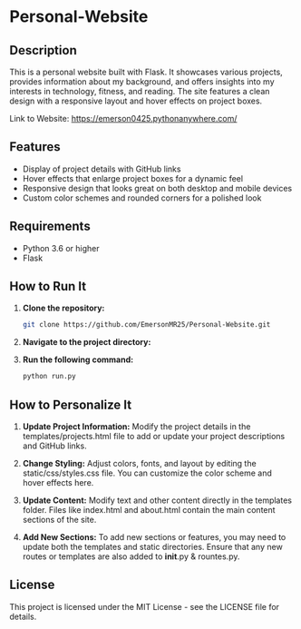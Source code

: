 # Personal-Website

## Description

This is a personal website built with Flask. It showcases various projects, provides information about my background, and offers insights into my interests in technology, fitness, and reading. The site features a clean design with a responsive layout and hover effects on project boxes.

Link to Website: https://emerson0425.pythonanywhere.com/

## Features

- Display of project details with GitHub links
- Hover effects that enlarge project boxes for a dynamic feel
- Responsive design that looks great on both desktop and mobile devices
- Custom color schemes and rounded corners for a polished look

## Requirements

- Python 3.6 or higher
- Flask

## How to Run It

1. **Clone the repository:**

   ```bash
   git clone https://github.com/EmersonMR25/Personal-Website.git
   ```

2. **Navigate to the project directory:**

3. **Run the following command:**
   ```bash
   python run.py
   ```

## How to Personalize It

1. **Update Project Information:**
   Modify the project details in the templates/projects.html file to add or update your project descriptions and GitHub links.

2. **Change Styling:**
   Adjust colors, fonts, and layout by editing the static/css/styles.css file. You can customize the color scheme and hover effects here.

3. **Update Content:**
   Modify text and other content directly in the templates folder. Files like index.html and about.html contain the main content sections of the site.

4. **Add New Sections:**
   To add new sections or features, you may need to update both the templates and static directories. Ensure that any new routes or templates are also added to **init**.py & rountes.py.

## License

This project is licensed under the MIT License - see the LICENSE file for details.
